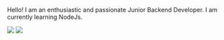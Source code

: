 Hello! I am an enthusiastic and passionate Junior Backend Developer. I am currently learning NodeJs.

<!---
Iqb41l/Iqb41l is a ✨ special ✨ repository because its `README.md` (this file) appears on your GitHub profile.
You can click the Preview link to take a look at your changes.
--->
<img src="https://github-readme-stats.vercel.app/api?username=Iqb41l"/>
<img src="https://github-readme-stats.vercel.app/api/top-langs/?username=Iqb41l"/>
